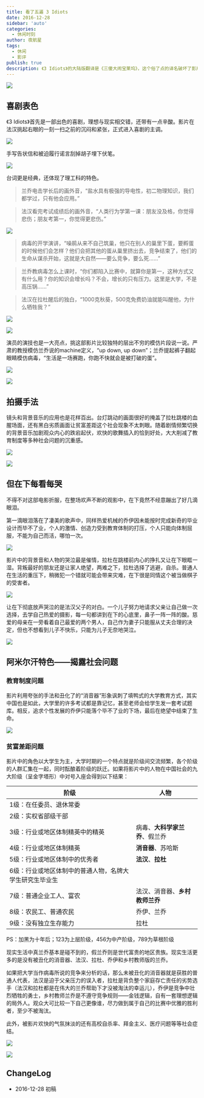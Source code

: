 ```yaml
---
title: 看了五遍 3 Idiots
date: 2016-12-28
sidebar: 'auto'
categories:
  - 休闲时刻
author: 夜航星
tags: 
  - 休闲
  - 影评
publish: true
description: 《3 Idiots》的大陆版翻译是《三傻大闹宝莱坞》，这个俗了点的译名破坏了影片的良好形象（小小吐槽一下，但确实让大陆的很多观众错过了它）。《3 idiots》看了五遍，是该写一篇影评。
---
```


![](http://images.austinxt.com/3-idiot0.webp)

## 喜剧表色

《3 Idiots》首先是一部出色的喜剧，理想与现实相交错，还带有一点辛酸。影片在法汉挑起右眼的一刻一扫之前的沉闷和紧张，正式进入喜剧的主调。

![](http://images.austinxt.com/3-idiot1.webp)

手写告状信和被迫履行诺言刮掉胡子埋下伏笔。

![](http://images.austinxt.com/3-idiot2.webp)

台词更是经典，还体现了理工科的特色。

> 兰乔电击学长后的画外音，“盐水具有极强的导电性，初二物理知识，我们都学过，只有他会应用。”

> 法汉看完考试成绩后的画外音，“人类行为学第一课：朋友没及格，你觉得悲伤；朋友考第一，你觉得更悲伤。”

![](http://images.austinxt.com/3-idiot3.webp)

> 病毒的开学演讲，“噪鹃从来不自己筑巢，他只在别人的巢里下蛋，要孵蛋的时候他们会怎样？他们会把其他的蛋从巢里挤出去，竞争结束了，他们的生命从谋杀开始，这就是大自然——要么竞争，要么死……”

> 兰乔教病毒怎么上课时，“你们都陷入比赛中，就算你是第一，这种方式又有什么用？你的知识会增长吗？不会，增长的只有压力。这里是大学，不是高压锅……”

> 法汉在拉杜醒后的独白，“1000克秋葵，500克免费奶油就能叫醒他，为什么牺牲我？”

![](http://images.austinxt.com/3-idiot4.webp)

![](http://images.austinxt.com/3-idiot5.webp)

演员的演技也是一大亮点，挑这部影片比较独特的层出不穷的模仿片段说一说。严肃的教授模仿兰乔说的machine定义，“up down, up down”；兰乔提起裤子翻起眼睛模仿病毒，“生活是一场赛跑，你跑不快就会是被打破的蛋”。

![](http://images.austinxt.com/3-idiot6.webp)

![](http://images.austinxt.com/3-idiot7.webp)

## 拍摄手法

镜头和背景音乐的应用也是花样百出。台灯跳动的画面很好的掩盖了拉杜跳楼的血腥场面，还有黑白劣质画面让贫富差距这个社会现象不太刺眼。随着剧情频繁切换的背景音乐加剧观众内心的跌宕起伏，欢快的歌舞插入的恰到好处，大大削减了教育制度等多种社会问题的沉重感。

![](http://images.austinxt.com/3-idiot8.webp)

![](http://images.austinxt.com/3-idiot9.webp)

## 但在下每看每哭

不得不对这部电影折服，在整场欢声不断的观影中，在下竟然不经意蹦出了好几滴眼泪。

第一滴眼泪落在了凄美的歌声中，同样热爱机械的乔伊因未能按时完成新奇的毕业设计而毕不了业，个人的激情、创造力受到教育体制的打压，个人只能向体制屈服，不能为自己而活，哪怕一次。

![](http://images.austinxt.com/3-idiot10.gif)

影片中的背景音和人物的哭泣最是催情，拉杜在跳楼前内心的挣扎又让在下眼眶一湿。背叛最好的朋友还是让家人绝望，两难之下，拉杜选择了逃避，自杀。普通人在生活的重压下，稍微犯一个错就可能会带来灾难，在下很是同情这个被当做棋子的受害者。

![](http://images.austinxt.com/3-idiot11.webp)

让在下彻底放声哭泣的是法汉父子的对白。一个儿子努力地请求父亲让自己做一次选择，去学自己热爱的摄影，每一句都讲到在下的心底里，鼻子一阵一阵的酸。慈爱的母亲在一旁看着自己最爱的两个男人，自己作为妻子只能服从丈夫合理的决定，但也不想看到儿子不快乐，只能为儿子无奈地哭泣。

![](http://images.austinxt.com/3-idiot12.webp)

## 阿米尔汗特色——揭露社会问题

### 教育制度问题

影片利用夸张的手法和丑化了的“消音器”形象讽刺了填鸭式的大学教育方式，其实中国也是如此，大学里的许多考试都是靠记忆，甚至老师会给学生发一套考试题库。相反，追求个性发展的乔伊只能落个毕不了业的下场，最后在绝望中结束了生命。

![](http://images.austinxt.com/3-idiot13.webp)

### 贫富差距问题

影片中的角色以大学生为主，大学时期的一个特点就是阶级间交流频繁，各个阶级的人群汇集在一起，同时酝酿着阶级的跃迁。如果将影片中的人物在中国社会的九大阶级（呈金字塔形）中对号入座会得到以下结果：

| **阶级**                                                | **人物**                       |
| ------------------------------------------------------- | ------------------------------ |
| 1级：在任委员、退休常委                                 |                                |
| 2级：实权省部级干部                                     |                                |
| 3级：行业或地区体制精英中的精英                         | 病毒、**大科学家兰乔**、假兰乔 |
| 4级：行业或地区体制精英                                 | **消音器**、苏哈斯             |
| 5级：行业或地区体制中的优秀者                           | **法汉**、**拉杜**             |
| 6级：行业或地区体制中的普通人物，名牌大学生研究生毕业生 |                                |
| 7级：普通企业工人、富农                                 | 法汉、消音器、**乡村教师兰乔** |
| 8级：农民工、普通农民                                   | 乔伊、兰乔                     |
| 9级：没有独立生存能力                                   | 拉杜                           |

PS：加黑为十年后；123为上层阶级，456为中产阶级，789为草根阶级

现实生活中真兰乔基本是碰不到的，假兰乔则是世代富贵的地区贵族。现实生活更多的是没有被丑化的消音器、法汉、拉杜、乔伊和乡村教师版的兰乔。

如果把大学当作病毒所说的竞争来分析的话，那么未被丑化的消音器就是获胜的普通人代表，法汉是迫于父亲压力的误入者，拉杜是背负整个家庭存亡责任的劣势选手（法汉和拉杜都是在伟大的兰乔帮助下才没被淘汰的幸运儿），乔伊是竞争中壮烈牺牲的勇士，乡村教师兰乔是不遵守竞争规则——金钱逻辑，自有一套理想逻辑的局外人。观众大可比较一下自己更像谁，尽力做到属于自己的比赛中优雅的胜利者，至少不被淘汰。

此外，被影片欢快的气氛抹淡的还有高校自杀率、拜金主义、医疗问题等等社会症结。

![](http://images.austinxt.com/3-idiot14.webp)

![](http://images.austinxt.com/3-idiot15.webp)

## ChangeLog

- 2016-12-28 初稿